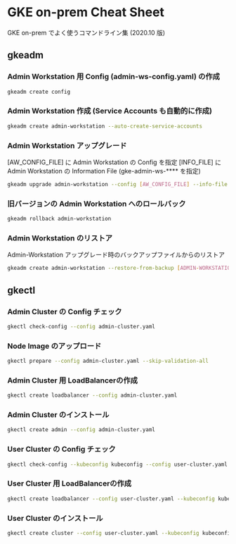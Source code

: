 # GKE on-prem Cheat Sheet
GKE on-prem でよく使うコマンドライン集 (2020.10 版)

## gkeadm

### Admin Workstation 用 Config (admin-ws-config.yaml) の作成

```bash
gkeadm create config
```

### Admin Workstation 作成 (Service Accounts も自動的に作成)

```bash
gkeadm create admin-workstation --auto-create-service-accounts
```

### Admin Workstation アップグレード
[AW_CONFIG_FILE] に Admin Workstation の Config を指定
[INFO_FILE] にAdmin Workstation の Information File (gke-admin-ws-**** を指定)
```bash
gkeadm upgrade admin-workstation --config [AW_CONFIG_FILE] --info-file [INFO_FILE]
```

### 旧バージョンの Admin Workstation へのロールバック

```bash
gkeadm rollback admin-workstation
```

### Admin Workstation のリストア
Admin-Workstation アップグレード時のバックアップファイルからのリストア
```bash
gkeadm create admin-workstation --restore-from-backup [ADMIN-WORKSTATION-NAME]-backup.tar.gz
```

## gkectl

### Admin Cluster の Config チェック

```bash
gkectl check-config --config admin-cluster.yaml
```

### Node Image のアップロード

```bash
gkectl prepare --config admin-cluster.yaml --skip-validation-all
```

### Admin Cluster 用 LoadBalancerの作成

```bash
gkectl create loadbalancer --config admin-cluster.yaml
```

### Admin Cluster のインストール

```bash
gkectl create admin --config admin-cluster.yaml
```

### User Cluster の Config チェック

```bash
gkectl check-config --kubeconfig kubeconfig --config user-cluster.yaml 
```

### User Cluster 用 LoadBalancerの作成

```bash
gkectl create loadbalancer --config user-cluster.yaml --kubeconfig kubeconfig
```

### User Cluster のインストール

```bash
gkectl create cluster --config user-cluster.yaml --kubeconfig kubeconfig
```
